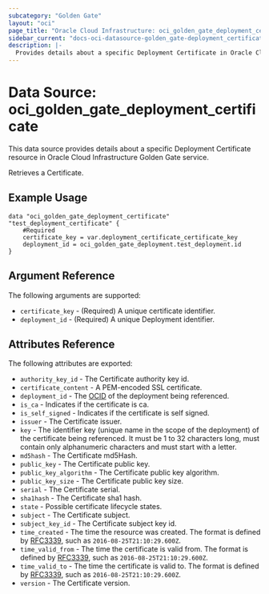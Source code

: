 ```yaml
---
subcategory: "Golden Gate"
layout: "oci"
page_title: "Oracle Cloud Infrastructure: oci_golden_gate_deployment_certificate"
sidebar_current: "docs-oci-datasource-golden_gate-deployment_certificate"
description: |-
  Provides details about a specific Deployment Certificate in Oracle Cloud Infrastructure Golden Gate service
---
```


# Data Source: oci_golden_gate_deployment_certificate
This data source provides details about a specific Deployment Certificate resource in Oracle Cloud Infrastructure Golden Gate service.

Retrieves a Certificate.


## Example Usage

```hcl
data "oci_golden_gate_deployment_certificate" "test_deployment_certificate" {
	#Required
	certificate_key = var.deployment_certificate_certificate_key
	deployment_id = oci_golden_gate_deployment.test_deployment.id
}
```

## Argument Reference

The following arguments are supported:

* `certificate_key` - (Required) A unique certificate identifier. 
* `deployment_id` - (Required) A unique Deployment identifier. 


## Attributes Reference

The following attributes are exported:

* `authority_key_id` - The Certificate authority key id. 
* `certificate_content` - A PEM-encoded SSL certificate. 
* `deployment_id` - The [OCID](https://docs.cloud.oracle.com/iaas/Content/General/Concepts/identifiers.htm) of the deployment being referenced. 
* `is_ca` - Indicates if the certificate is ca. 
* `is_self_signed` - Indicates if the certificate is self signed. 
* `issuer` - The Certificate issuer. 
* `key` - The identifier key (unique name in the scope of the deployment) of the certificate being referenced.  It must be 1 to 32 characters long, must contain only alphanumeric characters and must start with a letter. 
* `md5hash` - The Certificate md5Hash. 
* `public_key` - The Certificate public key. 
* `public_key_algorithm` - The Certificate public key algorithm. 
* `public_key_size` - The Certificate public key size. 
* `serial` - The Certificate serial. 
* `sha1hash` - The Certificate sha1 hash. 
* `state` - Possible certificate lifecycle states. 
* `subject` - The Certificate subject. 
* `subject_key_id` - The Certificate subject key id. 
* `time_created` - The time the resource was created. The format is defined by [RFC3339](https://tools.ietf.org/html/rfc3339), such as `2016-08-25T21:10:29.600Z`. 
* `time_valid_from` - The time the certificate is valid from. The format is defined by [RFC3339](https://tools.ietf.org/html/rfc3339), such as `2016-08-25T21:10:29.600Z`. 
* `time_valid_to` - The time the certificate is valid to. The format is defined by [RFC3339](https://tools.ietf.org/html/rfc3339), such as `2016-08-25T21:10:29.600Z`. 
* `version` - The Certificate version. 

